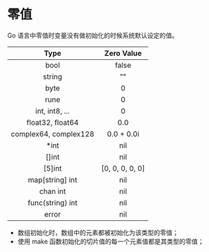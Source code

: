 # 零值

Go 语言中零值时变量没有做初始化的时候系统默认设定的值。

|         Type          |   Zero Value    |
| :-------------------: | :-------------: |
|         bool          |      false      |
|        string         |       ""        |
|         byte          |        0        |
|         rune          |        0        |
|    int, int8, ...     |        0        |
|   float32, float64    |       0.0       |
| complex64, complex128 |   0.0 + 0.0i    |
|         \*int         |       nil       |
|         []int         |       nil       |
|        [5]int         | [0, 0, 0, 0, 0] |
|    map[string] int    |       nil       |
|       chan int        |       nil       |
|   func(string) int    |       nil       |
|         error         |       nil       |

- 数组初始化时，数组中的元素都被初始化为该类型的零值；
- 使用 make 函数初始化的切片值的每一个元素值都是其类型的零值；
